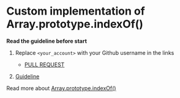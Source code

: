 # Custom implementation of Array.prototype.indexOf()

**Read the guideline before start**

1. Replace `<your_account>` with your Github username in the links
    - [PULL REQUEST](https://github.com/mate-academy/js_array-method-indexOf/pull/183)

2. [Guideline](https://github.com/mate-academy/js_task-guideline/blob/master/README.md)

Read more about [Array.prototype.indexOf()](https://developer.mozilla.org/en-US/docs/Web/JavaScript/Reference/Global_Objects/Array/indexOf)
